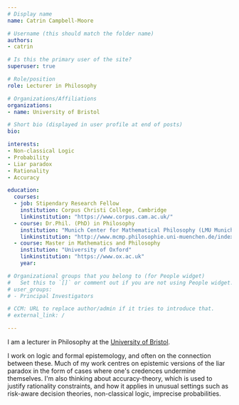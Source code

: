 ```yaml
---
# Display name
name: Catrin Campbell-Moore

# Username (this should match the folder name)
authors:
- catrin

# Is this the primary user of the site?
superuser: true

# Role/position
role: Lecturer in Philosophy

# Organizations/Affiliations
organizations:
- name: University of Bristol

# Short bio (displayed in user profile at end of posts)
bio:

interests:
- Non-classical Logic
- Probability
- Liar paradox
- Rationality
- Accuracy

education:
  courses:
  - job: Stipendary Research Fellow
    institution: Corpus Christi College, Cambridge
    linkinstitution: "https://www.corpus.cam.ac.uk/"
  - course: Dr.Phil. (PhD) in Philosophy
    institution: "Munich Center for Mathematical Philosophy (LMU Munich)"
    linkinstitution: "http://www.mcmp.philosophie.uni-muenchen.de/index.html"
  - course: Master in Mathematics and Philosophy
    institution: "University of Oxford"
    linkinstitution: "https://www.ox.ac.uk"
    year:

# Organizational groups that you belong to (for People widget)
#   Set this to `[]` or comment out if you are not using People widget.
# user_groups:
# - Principal Investigators

# CCM: URL to replace author/admin if it tries to introduce that.
# external_link: /

---
```

I am a lecturer in Philosophy at the [University of Bristol](https://www.bristol.ac.uk/philosophy).

I work on logic and formal epistemology, and often on the connection between these.
Much of my work centres on epistemic versions of the liar paradox in the form of cases where one's credences undermine themselves.
I'm also thinking about accuracy-theory, which is used to justify rationality constraints, and how it applies in unusual settings such as risk-aware decision theories, non-classical logic, imprecise probabilities.

